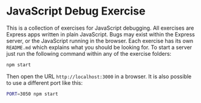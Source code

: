 # JavaScript Debug Exercise

This is a collection of exercises for JavaScript debugging.
All exercises are Express apps written in plain JavaScript.
Bugs may exist within the Express server, or the JavaScript running in the browser.
Each exercise has its own `README.md` which explains what you should be looking for.
To start a server just run the following command within any of the exercise folders:

```bash
npm start
```

Then open the URL `http://localhost:3000` in a browser.
It is also possible to use a different port like this:

```bash
PORT=3050 npm start
```

